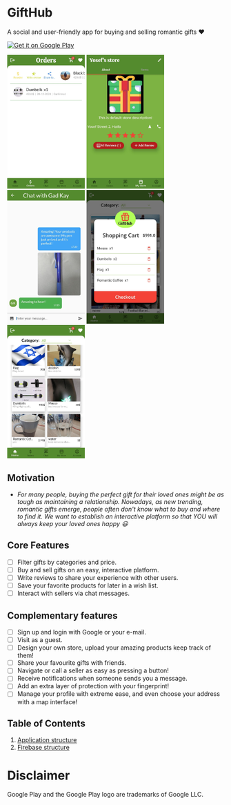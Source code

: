 # GiftHub

A social and user-friendly app for buying and selling romantic gifts :heart:



<a href='https://play.google.com/store/apps/details?id=com.technion.gifthub_2021a&pcampaignid=pcampaignidMKT-Other-global-all-co-prtnr-py-PartBadge-Mar2515-1'><img alt='Get it on Google Play' src='https://play.google.com/intl/en_us/badges/static/images/badges/en_badge_web_generic.png' width="250" height="100"/></a>

<img src="docs/1.jpeg" width="180"> <img src="docs/2.jpeg" width="180"> <img src="docs/3.jpeg" width="180"> <img src="docs/4.jpeg" width="180"> <img src="docs/5.jpeg" width="180">


## Motivation

* *For many people, buying the perfect gift for their loved ones might be as tough as maintaining a relationship. Nowadays, as new trending, romantic gifts emerge, people often don't know what to buy and where to find it. We want to establish an interactive platform so that YOU will always keep your loved ones happy :smiley:*

## Core Features

* [ ] Filter gifts by categories and price.
* [ ] Buy and sell gifts on an easy, interactive platform.
* [ ] Write reviews to share your experience with other users.
* [ ] Save your favorite products for later in a wish list.
* [ ] Interact with sellers via chat messages.

## Complementary features

* [ ] Sign up and login with Google or your e-mail.
* [ ] Visit as a guest.
* [ ] Design your own store, upload your amazing products keep track of them!
* [ ] Share your favourite gifts with friends.
* [ ] Navigate or call a seller as easy as pressing a button!
* [ ] Receive notifications when someone sends you a message.
* [ ] Add an extra layer of protection with your fingerprint!
* [ ] Manage your profile with extreme ease, and even choose your address with a map interface!

## Table of Contents
1. [Application structure](docs/applicationstracture2.md)
2. [Firebase structure](docs/FirebaseStructure2.md)

# Disclaimer

Google Play and the Google Play logo are trademarks of Google LLC.


